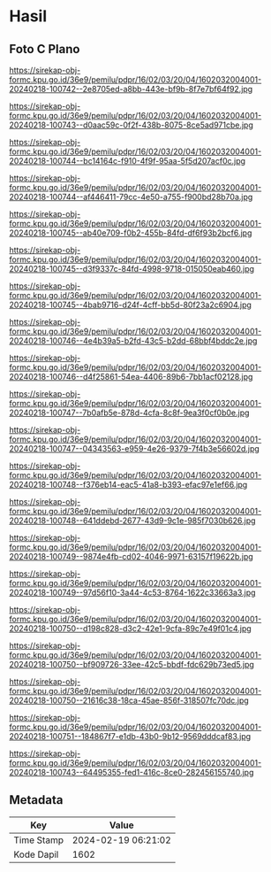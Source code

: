 # Hasil

## Foto C Plano

https://sirekap-obj-formc.kpu.go.id/36e9/pemilu/pdpr/16/02/03/20/04/1602032004001-20240218-100742--2e8705ed-a8bb-443e-bf9b-8f7e7bf64f92.jpg

https://sirekap-obj-formc.kpu.go.id/36e9/pemilu/pdpr/16/02/03/20/04/1602032004001-20240218-100743--d0aac59c-0f2f-438b-8075-8ce5ad971cbe.jpg

https://sirekap-obj-formc.kpu.go.id/36e9/pemilu/pdpr/16/02/03/20/04/1602032004001-20240218-100744--bc14164c-f910-4f9f-95aa-5f5d207acf0c.jpg

https://sirekap-obj-formc.kpu.go.id/36e9/pemilu/pdpr/16/02/03/20/04/1602032004001-20240218-100744--af446411-79cc-4e50-a755-f900bd28b70a.jpg

https://sirekap-obj-formc.kpu.go.id/36e9/pemilu/pdpr/16/02/03/20/04/1602032004001-20240218-100745--ab40e709-f0b2-455b-84fd-df6f93b2bcf6.jpg

https://sirekap-obj-formc.kpu.go.id/36e9/pemilu/pdpr/16/02/03/20/04/1602032004001-20240218-100745--d3f9337c-84fd-4998-9718-015050eab460.jpg

https://sirekap-obj-formc.kpu.go.id/36e9/pemilu/pdpr/16/02/03/20/04/1602032004001-20240218-100745--4bab9716-d24f-4cff-bb5d-80f23a2c6904.jpg

https://sirekap-obj-formc.kpu.go.id/36e9/pemilu/pdpr/16/02/03/20/04/1602032004001-20240218-100746--4e4b39a5-b2fd-43c5-b2dd-68bbf4bddc2e.jpg

https://sirekap-obj-formc.kpu.go.id/36e9/pemilu/pdpr/16/02/03/20/04/1602032004001-20240218-100746--d4f25861-54ea-4406-89b6-7bb1acf02128.jpg

https://sirekap-obj-formc.kpu.go.id/36e9/pemilu/pdpr/16/02/03/20/04/1602032004001-20240218-100747--7b0afb5e-878d-4cfa-8c8f-9ea3f0cf0b0e.jpg

https://sirekap-obj-formc.kpu.go.id/36e9/pemilu/pdpr/16/02/03/20/04/1602032004001-20240218-100747--04343563-e959-4e26-9379-7f4b3e56602d.jpg

https://sirekap-obj-formc.kpu.go.id/36e9/pemilu/pdpr/16/02/03/20/04/1602032004001-20240218-100748--f376eb14-eac5-41a8-b393-efac97e1ef66.jpg

https://sirekap-obj-formc.kpu.go.id/36e9/pemilu/pdpr/16/02/03/20/04/1602032004001-20240218-100748--641ddebd-2677-43d9-9c1e-985f7030b626.jpg

https://sirekap-obj-formc.kpu.go.id/36e9/pemilu/pdpr/16/02/03/20/04/1602032004001-20240218-100749--9874e4fb-cd02-4046-9971-63157f19622b.jpg

https://sirekap-obj-formc.kpu.go.id/36e9/pemilu/pdpr/16/02/03/20/04/1602032004001-20240218-100749--97d56f10-3a44-4c53-8764-1622c33663a3.jpg

https://sirekap-obj-formc.kpu.go.id/36e9/pemilu/pdpr/16/02/03/20/04/1602032004001-20240218-100750--d198c828-d3c2-42e1-9cfa-89c7e49f01c4.jpg

https://sirekap-obj-formc.kpu.go.id/36e9/pemilu/pdpr/16/02/03/20/04/1602032004001-20240218-100750--bf909726-33ee-42c5-bbdf-fdc629b73ed5.jpg

https://sirekap-obj-formc.kpu.go.id/36e9/pemilu/pdpr/16/02/03/20/04/1602032004001-20240218-100750--21616c38-18ca-45ae-856f-318507fc70dc.jpg

https://sirekap-obj-formc.kpu.go.id/36e9/pemilu/pdpr/16/02/03/20/04/1602032004001-20240218-100751--184867f7-e1db-43b0-9b12-9569dddcaf83.jpg

https://sirekap-obj-formc.kpu.go.id/36e9/pemilu/pdpr/16/02/03/20/04/1602032004001-20240218-100743--64495355-fed1-416c-8ce0-282456155740.jpg


## Metadata

| Key        | Value               |
| ---------- | ------------------- |
| Time Stamp | 2024-02-19 06:21:02 |
| Kode Dapil | 1602                |



